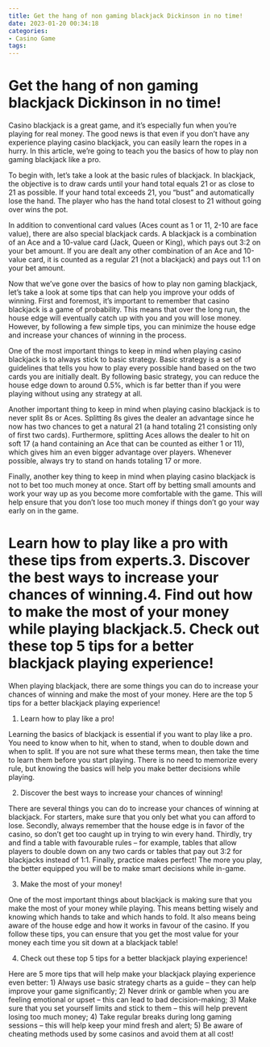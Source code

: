 ```yaml
---
title: Get the hang of non gaming blackjack Dickinson in no time!
date: 2023-01-20 00:34:18
categories:
- Casino Game
tags:
---
```



#  Get the hang of non gaming blackjack Dickinson in no time!

Casino blackjack is a great game, and it’s especially fun when you’re playing for real money. The good news is that even if you don’t have any experience playing casino blackjack, you can easily learn the ropes in a hurry. In this article, we’re going to teach you the basics of how to play non gaming blackjack like a pro.

To begin with, let’s take a look at the basic rules of blackjack. In blackjack, the objective is to draw cards until your hand total equals 21 or as close to 21 as possible. If your hand total exceeds 21, you “bust” and automatically lose the hand. The player who has the hand total closest to 21 without going over wins the pot.

In addition to conventional card values (Aces count as 1 or 11, 2-10 are face value), there are also special blackjack cards. A blackjack is a combination of an Ace and a 10-value card (Jack, Queen or King), which pays out 3:2 on your bet amount. If you are dealt any other combination of an Ace and 10-value card, it is counted as a regular 21 (not a blackjack) and pays out 1:1 on your bet amount.

Now that we’ve gone over the basics of how to play non gaming blackjack, let’s take a look at some tips that can help you improve your odds of winning. First and foremost, it’s important to remember that casino blackjack is a game of probability. This means that over the long run, the house edge will eventually catch up with you and you will lose money. However, by following a few simple tips, you can minimize the house edge and increase your chances of winning in the process.

One of the most important things to keep in mind when playing casino blackjack is to always stick to basic strategy. Basic strategy is a set of guidelines that tells you how to play every possible hand based on the two cards you are initially dealt. By following basic strategy, you can reduce the house edge down to around 0.5%, which is far better than if you were playing without using any strategy at all.

Another important thing to keep in mind when playing casino blackjack is to never split 8s or Aces. Splitting 8s gives the dealer an advantage since he now has two chances to get a natural 21 (a hand totaling 21 consisting only of first two cards). Furthermore, splitting Aces allows the dealer to hit on soft 17 (a hand containing an Ace that can be counted as either 1 or 11), which gives him an even bigger advantage over players. Whenever possible, always try to stand on hands totaling 17 or more.

Finally, another key thing to keep in mind when playing casino blackjack is not to bet too much money at once. Start off by betting small amounts and work your way up as you become more comfortable with the game. This will help ensure that you don’t lose too much money if things don’t go your way early on in the game.

#  Learn how to play like a pro with these tips from experts.3. Discover the best ways to increase your chances of winning.4. Find out how to make the most of your money while playing blackjack.5. Check out these top 5 tips for a better blackjack playing experience!

When playing blackjack, there are some things you can do to increase your chances of winning and make the most of your money. Here are the top 5 tips for a better blackjack playing experience!

1. Learn how to play like a pro!

Learning the basics of blackjack is essential if you want to play like a pro. You need to know when to hit, when to stand, when to double down and when to split. If you are not sure what these terms mean, then take the time to learn them before you start playing. There is no need to memorize every rule, but knowing the basics will help you make better decisions while playing.

2. Discover the best ways to increase your chances of winning!

There are several things you can do to increase your chances of winning at blackjack. For starters, make sure that you only bet what you can afford to lose. Secondly, always remember that the house edge is in favor of the casino, so don’t get too caught up in trying to win every hand. Thirdly, try and find a table with favourable rules – for example, tables that allow players to double down on any two cards or tables that pay out 3:2 for blackjacks instead of 1:1. Finally, practice makes perfect! The more you play, the better equipped you will be to make smart decisions while in-game.

3. Make the most of your money!

One of the most important things about blackjack is making sure that you make the most of your money while playing. This means betting wisely and knowing which hands to take and which hands to fold. It also means being aware of the house edge and how it works in favour of the casino. If you follow these tips, you can ensure that you get the most value for your money each time you sit down at a blackjack table!

4. Check out these top 5 tips for a better blackjack playing experience!

Here are 5 more tips that will help make your blackjack playing experience even better: 1) Always use basic strategy charts as a guide – they can help improve your game significantly; 2) Never drink or gamble when you are feeling emotional or upset – this can lead to bad decision-making; 3) Make sure that you set yourself limits and stick to them – this will help prevent losing too much money; 4) Take regular breaks during long gaming sessions – this will help keep your mind fresh and alert; 5) Be aware of cheating methods used by some casinos and avoid them at all cost!